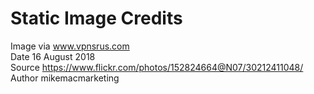 # Static Image Credits
Image via www.vpnsrus.com <br>
Date	16 August 2018 <br>
Source	https://www.flickr.com/photos/152824664@N07/30212411048/ <br>
Author	mikemacmarketing <br>

